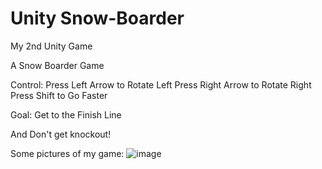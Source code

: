# Unity Snow-Boarder

My 2nd Unity Game

A Snow Boarder Game

Control:
Press Left Arrow to Rotate Left
Press Right Arrow to Rotate Right
Press Shift to Go Faster

Goal:
  Get to the Finish Line

And Don't get knockout!

Some pictures of my game:
![image](https://github.com/SadNguyen2107/Snow-Boarder/assets/126353303/f9788bdc-c1b4-49f9-8235-1f8d19361385)
